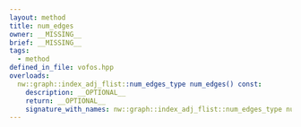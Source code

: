 ```yaml
---
layout: method
title: num_edges
owner: __MISSING__
brief: __MISSING__
tags:
  - method
defined_in_file: vofos.hpp
overloads:
  nw::graph::index_adj_flist::num_edges_type num_edges() const:
    description: __OPTIONAL__
    return: __OPTIONAL__
    signature_with_names: nw::graph::index_adj_flist::num_edges_type num_edges() const
---
```

